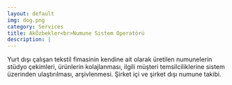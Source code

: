 ```yaml
---
layout: default
img: dog.png
category: Services
title: AkÖzbekler<br>Numune Sistem Operatörü
description: |
---
```

  Yurt dışı çalışan tekstil fimasinin kendine ait olarak üretilen numunelerin stüdyo
çekimleri, ürünlerin kolajlanması, ilgili müşteri temsilciliklerine sistem üzerinden
ulaştırılması, arşivlenmesi.
Şirket içi ve şirket dışı numune takibi.

